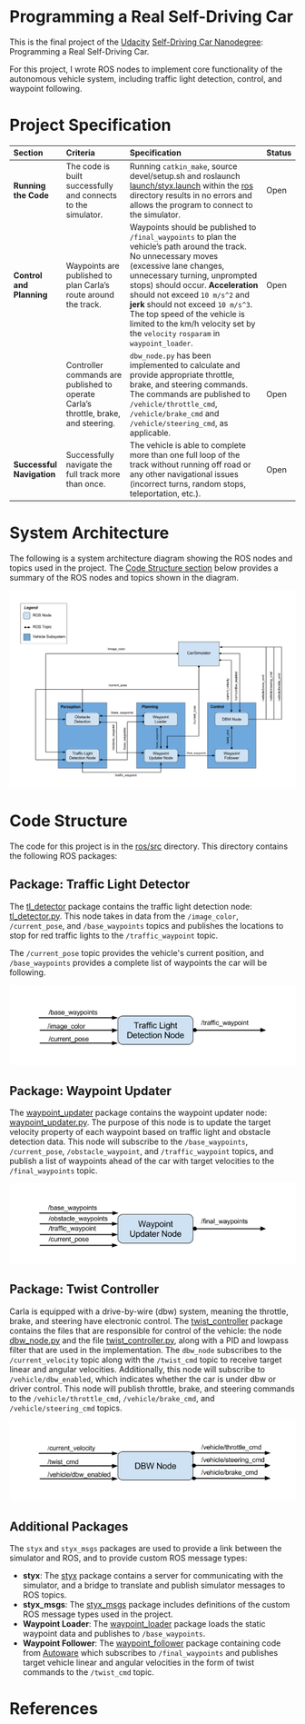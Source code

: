 # Programming a Real Self-Driving Car

This is the final project of the [Udacity](https://www.udacity.com) [Self-Driving Car Nanodegree](https://www.udacity.com/course/self-driving-car-engineer-nanodegree--nd0013): Programming a Real Self-Driving Car. 

For this project, I wrote ROS nodes to implement core functionality of the autonomous vehicle system, including traffic light detection, control, and waypoint following. 

# Project Specification

Section | Criteria | Specification | Status
:--- | :--- | :--- | :---
**Running the Code** | The code is built successfully and connects to the simulator. | Running `catkin_make`, source devel/setup.sh and roslaunch [launch/styx.launch](ros/launch/styx.launch) within the [ros](ros) directory results in no errors and allows the program to connect to the simulator. | Open 
**Control and Planning** | Waypoints are published to plan Carla’s route around the track. | Waypoints should be published to `/final_waypoints` to plan the vehicle’s path around the track. No unnecessary moves (excessive lane changes, unnecessary turning, unprompted stops) should occur. **Acceleration** should not exceed `10 m/s^2` and **jerk** should not exceed `10 m/s^3`. The top speed of the vehicle is limited to the km/h velocity set by the `velocity` `rosparam` in `waypoint_loader`. | Open
| | Controller commands are published to operate Carla’s throttle, brake, and steering. | `dbw_node.py` has been implemented to calculate and provide appropriate throttle, brake, and steering commands. The commands are published to `/vehicle/throttle_cmd`, `/vehicle/brake_cmd` and `/vehicle/steering_cmd`, as applicable. | Open
**Successful Navigation** | Successfully navigate the full track more than once. | The vehicle is able to complete more than one full loop of the track without running off road or any other navigational issues (incorrect turns, random stops, teleportation, etc.). | Open


# System Architecture

The following is a system architecture diagram showing the ROS nodes and topics used in the project. The [Code Structure section](#code-structure) below provides a summary of the ROS nodes and topics shown in the diagram.

![](images/system_architecture.png)

# Code Structure

The code for this project is in the [ros/src](ros/src) directory. This directory contains the following ROS packages:

## Package: Traffic Light Detector

The [tl_detector](ros/src/tl_detector) package contains the traffic light detection node: [tl_detector.py](ros/src/tl_detector/tl_detector.py). This node takes in data from the `/image_color`, `/current_pose`, and `/base_waypoints` topics and publishes the locations to stop for red traffic lights to the `/traffic_waypoint` topic.

The `/current_pose` topic provides the vehicle's current position, and `/base_waypoints` provides a complete list of waypoints the car will be following.

![](images/tl-detector-ros-graph.png)

## Package: Waypoint Updater

The [waypoint_updater](ros/src/waypoint_updater) package contains the waypoint updater node: [waypoint_updater.py](ros/src/waypoint_updater/waypoint_updater.py). The purpose of this node is to update the target velocity property of each waypoint based on traffic light and obstacle detection data. This node will subscribe to the `/base_waypoints`, `/current_pose`, `/obstacle_waypoint`, and `/traffic_waypoint` topics, and publish a list of waypoints ahead of the car with target velocities to the `/final_waypoints` topic.

![](images/waypoint-updater-ros-graph.png)

## Package: Twist Controller

Carla is equipped with a drive-by-wire (dbw) system, meaning the throttle, brake, and steering have electronic control. The [twist_controller](ros/src/twist_controller) package contains the files that are responsible for control of the vehicle: the node [dbw_node.py](ros/src/twist_controller/dbw_node.py) and the file [twist_controller.py](ros/src/twist_controller/twist_controller.py), along with a PID and lowpass filter that are used in the implementation. The `dbw_node` subscribes to the `/current_velocity` topic along with the `/twist_cmd` topic to receive target linear and angular velocities. Additionally, this node will subscribe to `/vehicle/dbw_enabled`, which indicates whether the car is under dbw or driver control. This node will publish throttle, brake, and steering commands to the `/vehicle/throttle_cmd`, `/vehicle/brake_cmd`, and `/vehicle/steering_cmd` topics.

![](images/dbw-node-ros-graph.png)

## Additional Packages

The `styx` and `styx_msgs` packages are used to provide a link between the simulator and ROS, and to provide custom ROS message types:

* **styx**: The [styx](ros/src/styx) package contains a server for communicating with the simulator, and a bridge to translate and publish simulator messages to ROS topics.
* **styx_msgs**: The [styx_msgs](ros/src/styx_msgs) package includes definitions of the custom ROS message types used in the project.
* **Waypoint Loader**: The [waypoint_loader](ros/src/waypoint_loader) package loads the static waypoint data and publishes to `/base_waypoints`.
* **Waypoint Follower**: The [waypoint_follower](ros/src/waypoint_follower) package containing code from [Autoware](https://github.com/CPFL/Autoware) which subscribes to `/final_waypoints` and publishes target vehicle linear and angular velocities in the form of twist commands to the `/twist_cmd` topic.

# References

